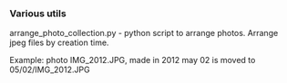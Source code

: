 ### Various utils

arrange_photo_collection.py - python script to arrange photos.
Arrange jpeg files by creation time. 

Example: photo IMG_2012.JPG, made in 2012 may 02 is moved to 05/02/IMG_2012.JPG
